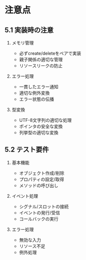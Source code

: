 # 注意点

## 5.1 実装時の注意
1. メモリ管理
   - 必ずcreate/deleteをペアで実装
   - 親子関係の適切な管理
   - リソースリークの防止

2. エラー処理
   - 一貫したエラー通知
   - 適切な例外変換
   - エラー状態の伝播

3. 型変換
   - UTF-8文字列の適切な処理
   - ポインタの安全な変換
   - 列挙型の適切な変換

## 5.2 テスト要件
1. 基本機能
   - オブジェクト作成/削除
   - プロパティの設定/取得
   - メソッドの呼び出し

2. イベント処理
   - シグナル/スロットの接続
   - イベントの発行/受信
   - コールバックの実行

3. エラー処理
   - 無効な入力
   - リソース不足
   - 例外処理
